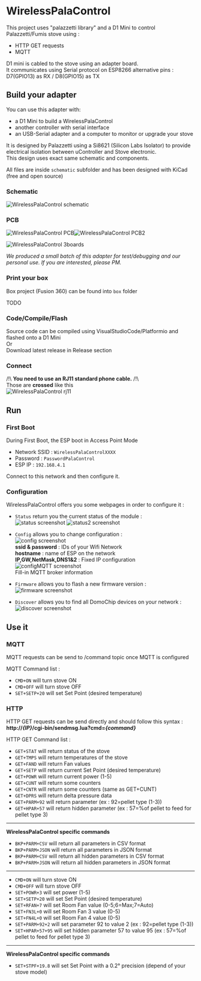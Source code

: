 # WirelessPalaControl

This project uses "palazzetti library" and a D1 Mini to control Palazzetti/Fumis stove using :
 - HTTP GET requests
 - MQTT

D1 mini is cabled to the stove using an adapter board.  
It communicates using Serial protocol on ESP8266 alternative pins : D7(GPIO13) as RX / D8(GPIO15) as TX

## Build your adapter

You can use this adapter with:
 - a D1 Mini to build a WirelessPalaControl
 - another controller with serial interface
 - an USB-Serial adapter and a computer to monitor or upgrade your stove

It is designed by Palazzetti using a Si8621 (Silicon Labs Isolator) to provide electrical isolation between uController and Stove electronic.  
This design uses exact same schematic and components.


All files are inside `schematic` subfolder and has been designed with KiCad (free and open source)

### Schematic

![WirelessPalaControl schematic](https://raw.github.com/Domochip/WirelessPalaControl/master/img/schematic.png)

### PCB

![WirelessPalaControl PCB](https://raw.github.com/Domochip/WirelessPalaControl/master/img/pcb-top.png)![WirelessPalaControl PCB2](https://raw.github.com/Domochip/WirelessPalaControl/master/img/pcb-bottom.png)

![WirelessPalaControl 3boards](https://raw.github.com/Domochip/WirelessPalaControl/master/img/3boards.png)

*We produced a small batch of this adapter for test/debugging and our personal use.
If you are interested, please PM.*

### Print your box

Box project (Fusion 360) can be found into `box` folder

TODO

### Code/Compile/Flash

Source code can be compiled using VisualStudioCode/Platformio and flashed onto a D1 Mini  
Or  
Download latest release in Release section

### Connect

/!\ **You need to use an RJ11 standard phone cable.** /!\  
Those are **crossed** like this  
![WirelessPalaControl rj11](https://raw.github.com/Domochip/WirelessPalaControl/master/img/rj11-pinout.png)

## Run

### First Boot

During First Boot, the ESP boot in Access Point Mode

- Network SSID : `WirelessPalaControlXXXX`
- Password : `PasswordPalaControl`
- ESP IP : `192.168.4.1`

Connect to this network and then configure it.

### Configuration

WirelessPalaControl offers you some webpages in order to configure it :

- `Status` return you the current status of the module :  
![status screenshot](https://raw.github.com/Domochip/WirelessPalaControl/master/img/status.png)
![status2 screenshot](https://raw.github.com/Domochip/WirelessPalaControl/master/img/status2.png)

- `Config` allows you to change configuration :  
![config screenshot](https://raw.github.com/Domochip/WirelessPalaControl/master/img/config.png)  
  **ssid & password** : IDs of your Wifi Network  
  **hostname** : name of ESP on the network  
  **IP,GW,NetMask,DNS1&2** : Fixed IP configuration  
![configMQTT screenshot](https://raw.github.com/Domochip/WirelessPalaControl/master/img/configMQTT.png)  
  Fill-in MQTT broker information

- `Firmware` allows you to flash a new firmware version :  
![firmware screenshot](https://raw.github.com/Domochip/WirelessPalaControl/master/img/firmware.png)

- `Discover` allows you to find all DomoChip devices on your network :  
![discover screenshot](https://raw.github.com/Domochip/WirelessPalaControl/master/img/discover.png)

## Use it

### MQTT

MQTT requests can be send to /command topic once MQTT is configured

MQTT Command list : 
- `CMD+ON` will turn stove ON
- `CMD+OFF` will turn stove OFF
- `SET+SETP+20` will set Set Point (desired temperature)

### HTTP

HTTP GET requests can be send directly and should follow this syntax : **http://*{IP}*/cgi-bin/sendmsg.lua?cmd=*{command}***

HTTP GET Command list : 

- `GET+STAT` will return status of the stove
- `GET+TMPS` will return temperatures of the stove
- `GET+FAND` will return Fan values
- `GET+SETP` will return current Set Point (desired temperature)
- `GET+POWR` will return current power (1-5)
- `GET+CUNT` will return some counters
- `GET+CNTR` will return some counters (same as GET+CUNT)
- `GET+DPRS` will return delta pressure data
- `GET+PARM+92` will return parameter (ex : 92=pellet type (1-3))
- `GET+HPAR+57` will return hidden parameter (ex : 57=%of pellet to feed for pellet type 3)
---
**WirelessPalaControl specific commands**
- `BKP+PARM+CSV` will return all parameters in CSV format
- `BKP+PARM+JSON` will return all parameters in JSON format
- `BKP+PARM+CSV` will return all hidden parameters in CSV format
- `BKP+PARM+JSON` will return all hidden parameters in JSON format
---
- `CMD+ON` will turn stove ON
- `CMD+OFF` will turn stove OFF
- `SET+POWR+3` will set power (1-5)
- `SET+SETP+20` will set Set Point (desired temperature)
- `SET+RFAN+7` will set Room Fan value (0-5;6=Max;7=Auto)
- `SET+FN3L+0` will set Room Fan 3 value (0-5)
- `SET+FN4L+0` will set Room Fan 4 value (0-5)
- `SET+PARM+92+2` will set parameter 92 to value 2 (ex : 92=pellet type (1-3))
- `SET+HPAR+57+95` will set hidden parameter 57 to value 95 (ex : 57=%of pellet to feed for pellet type 3)
---
**WirelessPalaControl specific commands**
- `SET+STPF+19.8` will set Set Point with a 0.2° precision (depend of your stove model)